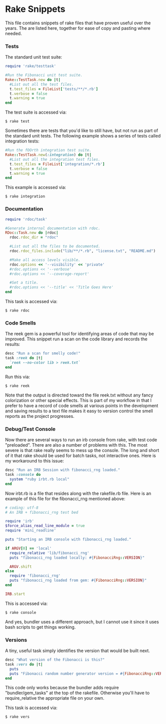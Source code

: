 # Rake Snippets

This file contains snippets of rake files that have proven useful over the
years. The are listed here, together for ease of copy and pasting where needed.

### Tests

The standard unit test suite:

```ruby
require 'rake/testtask'

#Run the Fibonacci unit test suite.
Rake::TestTask.new do |t|
  #List out all the test files.
  t.test_files = FileList['tests/**/*.rb']
  t.verbose = false
  t.warning = true
end
```
The test suite is accessed via:

    $ rake test

Sometimes there are tests that you'd like to still have, but not run as part
of the standard unit tests. The following example shows a series of tests
called integration tests:
```ruby
#Run the fOOrth integration test suite.
Rake::TestTask.new(:integration) do |t|
  #List out all the integration test files.
  t.test_files = FileList['integration/*.rb']
  t.verbose = false
  t.warning = true
end
```
This example is accessed via:

    $ rake integration

### Documentation

```ruby
require 'rdoc/task'

#Generate internal documentation with rdoc.
RDoc::Task.new do |rdoc|
  rdoc.rdoc_dir = "rdoc"

  #List out all the files to be documented.
  rdoc.rdoc_files.include("lib/**/*.rb", "license.txt", "README.md")

  #Make all access levels visible.
  rdoc.options << '--visibility' << 'private'
  #rdoc.options << '--verbose'
  #rdoc.options << '--coverage-report'

  #Set a title.
  #rdoc.options << '--title' << 'Title Goes Here'
end
```
This task is accessed via:

    $ rake rdoc

### Code Smells

The reek gem is a powerful tool for identifying areas of code that may be
improved. This snippet run a scan on the code library and records the results:
```ruby
desc "Run a scan for smelly code!"
task :reek do |t|
  `reek --no-color lib > reek.txt`
end
```
Run this via:

    $ rake reek

Note that the output is directed toward the file reek.txt without any fancy
colorization or other special effects. This is part of my workflow in that
I prefer to have a record of code smells at various points in the development
and saving results to a text file makes it easy to version control the smell
reports as the project progresses.

### Debug/Test Console

Now there are several ways to run an irb console from rake, with test code
"preloaded". There are also a number of problems with this. The most severe is
that rake really seems to mess up the console. The long and short of it that
rake should be used for batch tasks, not interactive ones. Here is my
workaround to this issue:
```ruby
desc "Run an IRB Session with fibonacci_rng loaded."
task :console do
  system "ruby irbt.rb local"
end
```
Now irbt.rb is a file that resides along with the rakefile.rb file. Here is an
example of this file for the fibonacci_rng mentioned above:
```ruby
# coding: utf-8
# An IRB + fibonacci_rng test bed

require 'irb'
$force_alias_read_line_module = true
require 'mini_readline'

puts "Starting an IRB console with fibonacci_rng loaded."

if ARGV[0] == 'local'
  require_relative 'lib/fibonacci_rng'
  puts "fibonacci_rng loaded locally: #{FibonacciRng::VERSION}"

  ARGV.shift
else
  require 'fibonacci_rng'
  puts "fibonacci_rng loaded from gem: #{FibonacciRng::VERSION}"
end

IRB.start
```
This is accessed via:

    $ rake console

And yes, bundler uses a different approach, but I cannot use it since it uses
bash scripts to get things working.

### Versions

A tiny, useful task simply identifies the version that would be built next.
```ruby
desc "What version of the Fibonacci is this?"
task :vers do |t|
  puts
  puts "Fibonacci random number generator version = #{FibonacciRng::VERSION}"
end
```
This code only works because the bundler adds require "bundler/gem_tasks" at
the top of the rakefile. Otherwise you'll have to require_relative the
appropriate file on your own.

This task is accessed via:

    $ rake vers




































